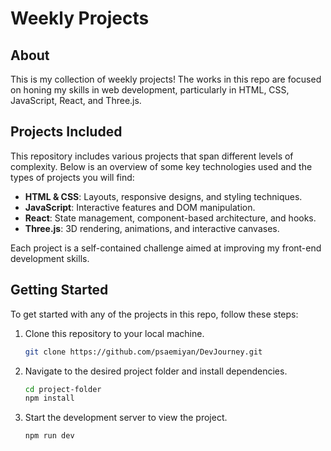 # Weekly Projects

## About

This is my collection of weekly projects! The works in this repo are focused on honing my skills in web development, particularly in HTML, CSS, JavaScript, React, and Three.js. 

## Projects Included

This repository includes various projects that span different levels of complexity. Below is an overview of some key technologies used and the types of projects you will find:

- **HTML & CSS**: Layouts, responsive designs, and styling techniques.
- **JavaScript**: Interactive features and DOM manipulation.
- **React**: State management, component-based architecture, and hooks.
- **Three.js**: 3D rendering, animations, and interactive canvases.

Each project is a self-contained challenge aimed at improving my front-end development skills.

## Getting Started

To get started with any of the projects in this repo, follow these steps:

1. Clone this repository to your local machine.
   ```bash
   git clone https://github.com/psaemiyan/DevJourney.git

2. Navigate to the desired project folder and install dependencies.
   ```bash
   cd project-folder
   npm install
   ```

3. Start the development server to view the project.
   ```bash
   npm run dev
   ```
